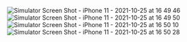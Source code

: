 

![Simulator Screen Shot - iPhone 11 - 2021-10-25 at 16 49 46](https://user-images.githubusercontent.com/73706013/138708138-220e9623-4d2c-4a81-8e9f-5557cbba50c5.png)
![Simulator Screen Shot - iPhone 11 - 2021-10-25 at 16 49 50](https://user-images.githubusercontent.com/73706013/138708177-a2ebe6df-e0d5-4cd1-a9ab-ecbb89385b9e.png)
![Simulator Screen Shot - iPhone 11 - 2021-10-25 at 16 50 10](https://user-images.githubusercontent.com/73706013/138708337-93067bb7-7032-41de-b1d8-e93f11f13465.png)
![Simulator Screen Shot - iPhone 11 - 2021-10-25 at 16 50 28](https://user-images.githubusercontent.com/73706013/138708353-062e031b-c3a2-4d02-8766-0c04eae6716c.png)
